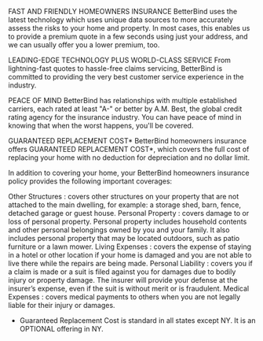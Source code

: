 
FAST AND FRIENDLY HOMEOWNERS INSURANCE
BetterBind uses the latest technology which uses unique data sources to more accurately assess the risks to your home and property. In most cases, this enables us to provide a premium quote in a few seconds using just your address, and we can usually offer you a lower premium, too.

LEADING-EDGE TECHNOLOGY PLUS WORLD-CLASS SERVICE
From lightning-fast quotes to hassle-free claims servicing, BetterBind is committed to providing the very best customer service experience in the industry.

PEACE OF MIND
BetterBind has relationships with multiple established carriers, each rated at least "A-" or better by A.M. Best, the global credit rating agency for the insurance industry. You can have peace of mind in knowing that when the worst happens, you'll be covered.

GUARANTEED REPLACEMENT COST*
BetterBind homeowners insurance offers GUARANTEED REPLACEMENT COST*, which covers the full cost of replacing your home with no deduction for depreciation and no dollar limit.

In addition to covering your home, your BetterBind homeowners insurance policy provides the following important coverages:

 Other Structures : covers other structures on your property that are not attached to the main dwelling, for example: a storage shed, barn, fence, detached garage or guest house.
 Personal Property : covers damage to or loss of personal property. Personal property includes household contents and other personal belongings owned by you and your family. It also includes personal property that may be located outdoors, such as patio furniture or a lawn mower.
 Living Expenses : covers the expense of staying in a hotel or other location if your home is damaged and you are not able to live there while the repairs are being made.
 Personal Liability : covers you if a claim is made or a suit is filed against you for damages due to bodily injury or property damage. The insurer will provide your defense at the insurer’s expense, even if the suit is without merit or is fraudulent.
 Medical Expenses : covers medical payments to others when you are not legally liable for their injury or damages.
* Guaranteed Replacement Cost is standard in all states except NY. It is an OPTIONAL offering in NY.

